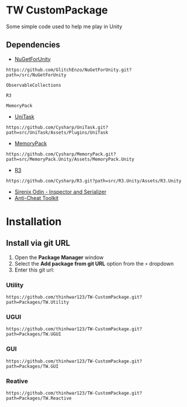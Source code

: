# TW CustomPackage
Some simple code used to help me play in Unity

## Dependencies
- [NuGetForUnity](https://github.com/GlitchEnzo/NuGetForUnity)
```
https://github.com/GlitchEnzo/NuGetForUnity.git?path=/src/NuGetForUnity
```
```
ObservableCollections
```
```
R3
```
```
MemoryPack
```
- [UniTask](https://github.com/Cysharp/UniTask)
```
https://github.com/Cysharp/UniTask.git?path=src/UniTask/Assets/Plugins/UniTask
```
- [MemoryPack](https://github.com/Cysharp/MemoryPack)
```
https://github.com/Cysharp/MemoryPack.git?path=src/MemoryPack.Unity/Assets/MemoryPack.Unity
```
- [R3](https://github.com/Cysharp/R3)
```
https://github.com/Cysharp/R3.git?path=src/R3.Unity/Assets/R3.Unity
```
- [Sirenix Odin - Inspector and Serializer](https://assetstore.unity.com/packages/tools/utilities/odin-inspector-and-serializer-89041)
- [Anti-Cheat Toolkit](https://assetstore.unity.com/packages/tools/utilities/anti-cheat-toolkit-2023-202695)

# Installation
## Install via git URL
1. Open the **Package Manager** window
2. Select the **Add package from git URL** option from the `+` dropdown
3. Enter this git url:

### Utility
```
https://github.com/thinhwar123/TW-CustomPackage.git?path=Packages/TW.Utility
```
### UGUI
```
https://github.com/thinhwar123/TW-CustomPackage.git?path=Packages/TW.UGUI
```
### GUI
```
https://github.com/thinhwar123/TW-CustomPackage.git?path=Packages/TW.GUI
```
### Reative
```
https://github.com/thinhwar123/TW-CustomPackage.git?path=Packages/TW.Reactive
```
